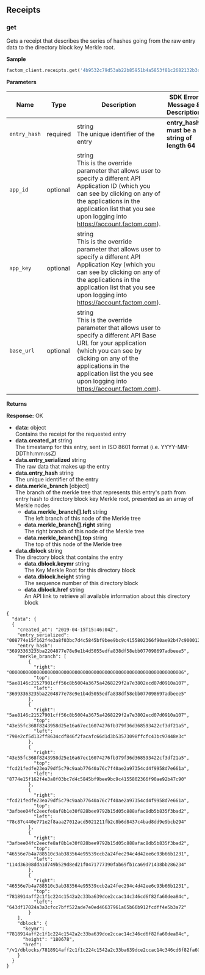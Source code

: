 Receipts
-------
### get <a name="receipts_get"></a>

Gets a receipt that describes the series of hashes going from the raw entry data to the directory block key Merkle root.

**Sample**
```python
factom_client.receipts.get('4b9532c79d53ab22b85951b4a5853f81c2682132b3c810a95128c30401cd1e58')
```

**Parameters**

| **Name**                     | **Type** | **Description**                                                                                                                                                                                                                                                                       | **SDK Error Message & Description**       <img width=400/>                        |
|------------------------------|----------|------------------------------------------------------------------------------|---------------------------------------------------------------------|
| `entry_hash`                   | required | string </br> The unique identifier of the entry                                                                                                    | **entry_hash must be a string of length 64** |
| `app_id`            | optional | string </br> This is the override parameter that allows user to specify a different API Application ID (which you can see by clicking on any of the applications in the application list that you see upon logging into  https://account.factom.com).               |
| `app_key`           | optional | string </br> This is the override parameter that allows user to specify a different API Application Key (which you can see by clicking on any of the applications in the application list that you see upon logging into  https://account.factom.com).              |
| `base_url`          | optional | string </br> This is the override parameter that allows user to specify a different API Base URL for your application (which you can see by clicking on any of the applications in the application list the you see upon logging into  https://account.factom.com). |

**Returns**

**Response:** OK
-   **data:** object </br> Contains the receipt for the requested entry
  -   **data.created_at** string </br> The timestamp for this entry, sent in ISO 8601 format (i.e. YYYY-MM-DDThh:mm:ssZ)
  -   **data.entry_serialized** string </br> The raw data that makes up the entry
  -   **data.entry_hash** string </br> The unique identifier of the entry
  -   **data.merkle_branch** [object] </br> The branch of the merkle tree that represents this entry's path from entry hash to directory block key Merkle root, presented as an array of Merkle nodes
      -   **data.merkle_branch[].left** string </br> The left branch of this node of the Merkle tree
      -   **data.merkle_branch[].right** string </br> The right branch of this node of the Merkle tree
      -   **data.merkle_branch[].top** string </br> The top of this node of the Merkle tree
  -   **data.dblock** string </br> The directory block that contains the entry
      -   **data.dblock.keymr** string </br> The Key Merkle Root for this directory block
      -   **data.dblock.height** string </br> The sequence number of this directory block
      -   **data.dblock.href** string </br> An API link to retrieve all available information about this directory block

```JS
{
  "data": {
  {
    "created_at": "2019-04-15T15:46:04Z",
    "entry_serialized": "008774e15f162f4e3a8f03bc7d4c5845bf9bee9bc9c4155802366f90ae92b47c900012000474657374000474657374000474657374746573740a",
    "entry_hash": "36993363235ba2204877e78e9e1b4d5055edfa838df58ebb077098697adbeee5",
    "merkle_branch": [
        {
          "right": "0000000000000000000000000000000000000000000000000000000000000006",
          "top": "5ae8146c21527901cff56c8b5004a3675a4268229f2a7e3802ecd07d0910a107",
          "left": "36993363235ba2204877e78e9e1b4d5055edfa838df58ebb077098697adbeee5"
        },
        {
          "right": "5ae8146c21527901cff56c8b5004a3675a4268229f2a7e3802ecd07d0910a107",
          "top": "43e55fc368f8243958d25e16a67ec16074276fb379f36d368593422cf3df21a5",
          "left": "798e2cf5d132ff8634cdf846f2facafc66d1d3b53573098ffcfc43bc97448e3c"
        },
        {
          "right": "43e55fc368f8243958d25e16a67ec16074276fb379f36d368593422cf3df21a5",
          "top": "fcd21fedfe23ea79df5c79c9aab77640a76c7f40ae2a97354cd4f9958d7e661a",
          "left": "8774e15f162f4e3a8f03bc7d4c5845bf9bee9bc9c4155802366f90ae92b47c90"
        },
        {
          "right": "fcd21fedfe23ea79df5c79c9aab77640a76c7f40ae2a97354cd4f9958d7e661a",
          "top": "3afbee04fc2eecfe8af8b1e30f828bee9792b15d05c888afac8db5b835f3bad2",
          "left": "78c87c440e771e2f8aaa27012acd5021211fb2c8b6d8437c4bad8dd9e9bcb294"
        },
        {
          "right": "3afbee04fc2eecfe8af8b1e30f828bee9792b15d05c888afac8db5b835f3bad2",
          "top": "46556e7b4a788510c3ab383564e95539ccb2a24fec294c4d42ee6c93b66b1231",
          "left": "114d36308dda1d749b529d8ed21f0471777390fab69fb1ca69d71438bb286234"
        },
        {
          "right": "46556e7b4a788510c3ab383564e95539ccb2a24fec294c4d42ee6c93b66b1231",
          "top": "7818914aff2c1f1c224c1542a2c33ba639dce2ccac14c346cd6f82fa60dea84c",
          "left": "643df17024a3a3cfcc7bff522ade7e0ed46637961a65b66b912fcdff4e5b3a72"
        }
    ],
    "dblock": {
      "keymr": "7818914aff2c1f1c224c1542a2c33ba639dce2ccac14c346cd6f82fa60dea84c",
      "height": "180678",
      "href": "/v1/dblocks/7818914aff2c1f1c224c1542a2c33ba639dce2ccac14c346cd6f82fa60dea84c",
    }
  }
}
```